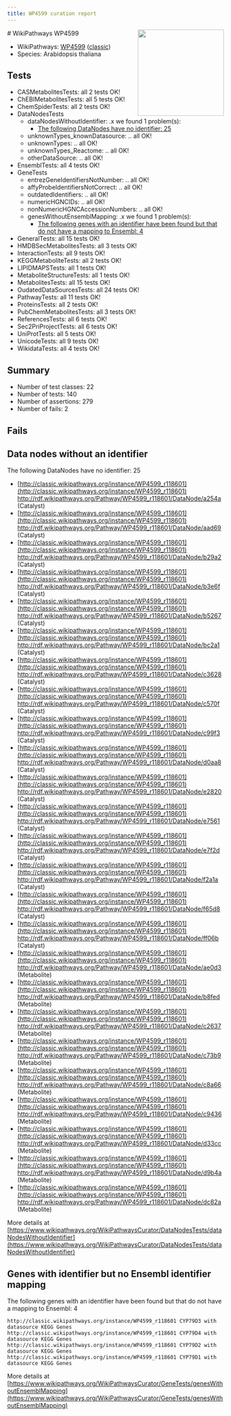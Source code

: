 ```yaml
---
title: WP4599 curation report
---
```


<img style="float: right; width: 200px" src="https://upload.wikimedia.org/wikipedia/commons/thumb/8/83/Wplogo_with_text_500.png/640px-Wplogo_with_text_500.png" />
# WikiPathways WP4599

* WikiPathways: [WP4599](https://wikipathways.org/pathways/WP4599) ([classic](https://classic.wikipathways.org/instance/WP4599))
* Species: Arabidopsis thaliana
## Tests
* CASMetabolitesTests: all 2 tests OK!
* ChEBIMetabolitesTests: all 5 tests OK!
* ChemSpiderTests: all 2 tests OK!
* DataNodesTests
    * dataNodesWithoutIdentifier: .x we found 1 problem(s):
        * [The following DataNodes have no identifier: 25](#8792c4b4)
    * unknownTypes_knownDatasource: .. all OK!
    * unknownTypes: .. all OK!
    * unknownTypes_Reactome: .. all OK!
    * otherDataSource: .. all OK!
* EnsemblTests: all 4 tests OK!
* GeneTests
    * entrezGeneIdentifiersNotNumber: .. all OK!
    * affyProbeIdentifiersNotCorrect: .. all OK!
    * outdatedIdentifiers: .. all OK!
    * numericHGNCIDs: .. all OK!
    * nonNumericHGNCAccessionNumbers: .. all OK!
    * genesWithoutEnsemblMapping: .x we found 1 problem(s):
        * [The following genes with an identifier have been found but that do not have a mapping to Ensembl: 4](#40286d86)
* GeneralTests: all 15 tests OK!
* HMDBSecMetabolitesTests: all 3 tests OK!
* InteractionTests: all 9 tests OK!
* KEGGMetaboliteTests: all 2 tests OK!
* LIPIDMAPSTests: all 1 tests OK!
* MetaboliteStructureTests: all 1 tests OK!
* MetabolitesTests: all 15 tests OK!
* OudatedDataSourcesTests: all 24 tests OK!
* PathwayTests: all 11 tests OK!
* ProteinsTests: all 2 tests OK!
* PubChemMetabolitesTests: all 3 tests OK!
* ReferencesTests: all 6 tests OK!
* Sec2PriProjectTests: all 6 tests OK!
* UniProtTests: all 5 tests OK!
* UnicodeTests: all 9 tests OK!
* WikidataTests: all 4 tests OK!


## Summary

* Number of test classes: 22
* Number of tests: 140
* Number of assertions: 279
* Number of fails: 2

## Fails

<a name="8792c4b4" />

## Data nodes without an identifier

The following DataNodes have no identifier: 25

* [http://classic.wikipathways.org/instance/WP4599_r118601](http://classic.wikipathways.org/instance/WP4599_r118601) http://rdf.wikipathways.org/Pathway/WP4599_r118601/DataNode/a254a (Catalyst)
* [http://classic.wikipathways.org/instance/WP4599_r118601](http://classic.wikipathways.org/instance/WP4599_r118601) http://rdf.wikipathways.org/Pathway/WP4599_r118601/DataNode/aad69 (Catalyst)
* [http://classic.wikipathways.org/instance/WP4599_r118601](http://classic.wikipathways.org/instance/WP4599_r118601) http://rdf.wikipathways.org/Pathway/WP4599_r118601/DataNode/b29a2 (Catalyst)
* [http://classic.wikipathways.org/instance/WP4599_r118601](http://classic.wikipathways.org/instance/WP4599_r118601) http://rdf.wikipathways.org/Pathway/WP4599_r118601/DataNode/b3e6f (Catalyst)
* [http://classic.wikipathways.org/instance/WP4599_r118601](http://classic.wikipathways.org/instance/WP4599_r118601) http://rdf.wikipathways.org/Pathway/WP4599_r118601/DataNode/b5267 (Catalyst)
* [http://classic.wikipathways.org/instance/WP4599_r118601](http://classic.wikipathways.org/instance/WP4599_r118601) http://rdf.wikipathways.org/Pathway/WP4599_r118601/DataNode/bc2a1 (Catalyst)
* [http://classic.wikipathways.org/instance/WP4599_r118601](http://classic.wikipathways.org/instance/WP4599_r118601) http://rdf.wikipathways.org/Pathway/WP4599_r118601/DataNode/c3628 (Catalyst)
* [http://classic.wikipathways.org/instance/WP4599_r118601](http://classic.wikipathways.org/instance/WP4599_r118601) http://rdf.wikipathways.org/Pathway/WP4599_r118601/DataNode/c570f (Catalyst)
* [http://classic.wikipathways.org/instance/WP4599_r118601](http://classic.wikipathways.org/instance/WP4599_r118601) http://rdf.wikipathways.org/Pathway/WP4599_r118601/DataNode/c99f3 (Catalyst)
* [http://classic.wikipathways.org/instance/WP4599_r118601](http://classic.wikipathways.org/instance/WP4599_r118601) http://rdf.wikipathways.org/Pathway/WP4599_r118601/DataNode/d0aa8 (Catalyst)
* [http://classic.wikipathways.org/instance/WP4599_r118601](http://classic.wikipathways.org/instance/WP4599_r118601) http://rdf.wikipathways.org/Pathway/WP4599_r118601/DataNode/e2820 (Catalyst)
* [http://classic.wikipathways.org/instance/WP4599_r118601](http://classic.wikipathways.org/instance/WP4599_r118601) http://rdf.wikipathways.org/Pathway/WP4599_r118601/DataNode/e7561 (Catalyst)
* [http://classic.wikipathways.org/instance/WP4599_r118601](http://classic.wikipathways.org/instance/WP4599_r118601) http://rdf.wikipathways.org/Pathway/WP4599_r118601/DataNode/e7f2d (Catalyst)
* [http://classic.wikipathways.org/instance/WP4599_r118601](http://classic.wikipathways.org/instance/WP4599_r118601) http://rdf.wikipathways.org/Pathway/WP4599_r118601/DataNode/f2a1a (Catalyst)
* [http://classic.wikipathways.org/instance/WP4599_r118601](http://classic.wikipathways.org/instance/WP4599_r118601) http://rdf.wikipathways.org/Pathway/WP4599_r118601/DataNode/f65d8 (Catalyst)
* [http://classic.wikipathways.org/instance/WP4599_r118601](http://classic.wikipathways.org/instance/WP4599_r118601) http://rdf.wikipathways.org/Pathway/WP4599_r118601/DataNode/ff06b (Catalyst)
* [http://classic.wikipathways.org/instance/WP4599_r118601](http://classic.wikipathways.org/instance/WP4599_r118601) http://rdf.wikipathways.org/Pathway/WP4599_r118601/DataNode/ae0d3 (Metabolite)
* [http://classic.wikipathways.org/instance/WP4599_r118601](http://classic.wikipathways.org/instance/WP4599_r118601) http://rdf.wikipathways.org/Pathway/WP4599_r118601/DataNode/b8fed (Metabolite)
* [http://classic.wikipathways.org/instance/WP4599_r118601](http://classic.wikipathways.org/instance/WP4599_r118601) http://rdf.wikipathways.org/Pathway/WP4599_r118601/DataNode/c2637 (Metabolite)
* [http://classic.wikipathways.org/instance/WP4599_r118601](http://classic.wikipathways.org/instance/WP4599_r118601) http://rdf.wikipathways.org/Pathway/WP4599_r118601/DataNode/c73b9 (Metabolite)
* [http://classic.wikipathways.org/instance/WP4599_r118601](http://classic.wikipathways.org/instance/WP4599_r118601) http://rdf.wikipathways.org/Pathway/WP4599_r118601/DataNode/c8a66 (Metabolite)
* [http://classic.wikipathways.org/instance/WP4599_r118601](http://classic.wikipathways.org/instance/WP4599_r118601) http://rdf.wikipathways.org/Pathway/WP4599_r118601/DataNode/c9436 (Metabolite)
* [http://classic.wikipathways.org/instance/WP4599_r118601](http://classic.wikipathways.org/instance/WP4599_r118601) http://rdf.wikipathways.org/Pathway/WP4599_r118601/DataNode/d33cc (Metabolite)
* [http://classic.wikipathways.org/instance/WP4599_r118601](http://classic.wikipathways.org/instance/WP4599_r118601) http://rdf.wikipathways.org/Pathway/WP4599_r118601/DataNode/d9b4a (Metabolite)
* [http://classic.wikipathways.org/instance/WP4599_r118601](http://classic.wikipathways.org/instance/WP4599_r118601) http://rdf.wikipathways.org/Pathway/WP4599_r118601/DataNode/dc82a (Metabolite)


More details at [https://www.wikipathways.org/WikiPathwaysCurator/DataNodesTests/dataNodesWithoutIdentifier](https://www.wikipathways.org/WikiPathwaysCurator/DataNodesTests/dataNodesWithoutIdentifier)

<a name="40286d86" />

## Genes with identifier but no Ensembl identifier mapping

The following genes with an identifier have been found but that do not have a mapping to Ensembl: 4
```
http://classic.wikipathways.org/instance/WP4599_r118601 CYP79D3 with datasource KEGG Genes
http://classic.wikipathways.org/instance/WP4599_r118601 CYP79D4 with datasource KEGG Genes
http://classic.wikipathways.org/instance/WP4599_r118601 CYP79D2 with datasource KEGG Genes
http://classic.wikipathways.org/instance/WP4599_r118601 CYP79D1 with datasource KEGG Genes
```

More details at [https://www.wikipathways.org/WikiPathwaysCurator/GeneTests/genesWithoutEnsemblMapping](https://www.wikipathways.org/WikiPathwaysCurator/GeneTests/genesWithoutEnsemblMapping)

